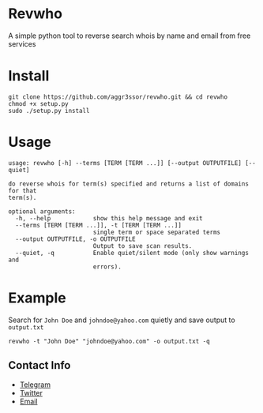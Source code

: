 # Revwho
A simple python tool to reverse search whois by name and email from free services

# Install
    git clone https://github.com/aggr3ssor/revwho.git && cd revwho
    chmod +x setup.py
    sudo ./setup.py install
    
# Usage
    usage: revwho [-h] --terms [TERM [TERM ...]] [--output OUTPUTFILE] [--quiet]

    do reverse whois for term(s) specified and returns a list of domains for that
    term(s).

    optional arguments:
      -h, --help            show this help message and exit
      --terms [TERM [TERM ...]], -t [TERM [TERM ...]]
                            single term or space separated terms
      --output OUTPUTFILE, -o OUTPUTFILE
                            Output to save scan results.
      --quiet, -q           Enable quiet/silent mode (only show warnings and
                            errors).
                            
# Example
Search for `John Doe` and `johndoe@yahoo.com` quietly and save output to `output.txt`
    
    revwho -t "John Doe" "johndoe@yahoo.com" -o output.txt -q
    
## Contact Info
* [Telegram](https://t.me/aggr3ssor)
* [Twitter](twitter.com/aggr3sor)
* [Email](mailto:aggr3ssor@protonmail.com)
